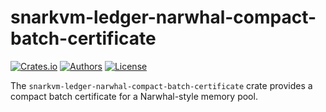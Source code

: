 # snarkvm-ledger-narwhal-compact-batch-certificate

[![Crates.io](https://img.shields.io/crates/v/snarkvm-ledger-narwhal-compact-batch-certificate.svg?color=neon)](https://crates.io/crates/snarkvm-ledger-narwhal-compact-batch-certificate)
[![Authors](https://img.shields.io/badge/authors-Aleo-orange.svg)](https://aleo.org)
[![License](https://img.shields.io/badge/License-Apache%202.0-blue.svg)](./LICENSE.md)

The `snarkvm-ledger-narwhal-compact-batch-certificate` crate provides a compact batch certificate for a Narwhal-style memory pool.

